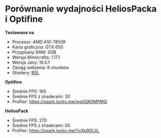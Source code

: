 # Porównanie wydajności HeliosPacka i Optifine

**Testowane na**
- Procesor: AMD A10-7850K
- Karta graficzna: GTX 650
- Przypisany RAM: 2GB
- Wersja Minecrafta: 1.17.1
- Wersja Javy: 16.0.1
- Zasięg widzenia: 8 chunków
- Shadery: [BSL](https://bitslablab.com/bslshaders/)


**Optifine**
- Średnie FPS: 160
- Średnie FPS z shaderami: 30
- Profiler: https://spark.lucko.me/wg0QK0MPMQ

**HeliosPack**
- Średnie FPS: 270
- Średnie FPS z shaderami: 50
- Profiler: https://spark.lucko.me/YxXp9GLIiL
